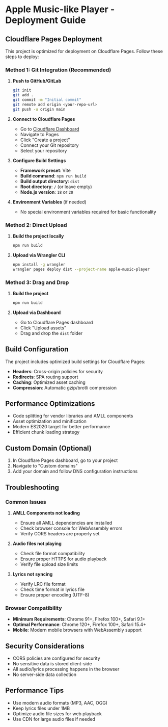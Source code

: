 # Apple Music-like Player - Deployment Guide

## Cloudflare Pages Deployment

This project is optimized for deployment on Cloudflare Pages. Follow these steps to deploy:

### Method 1: Git Integration (Recommended)

1. **Push to GitHub/GitLab**
   ```bash
   git init
   git add .
   git commit -m "Initial commit"
   git remote add origin <your-repo-url>
   git push -u origin main
   ```

2. **Connect to Cloudflare Pages**
   - Go to [Cloudflare Dashboard](https://dash.cloudflare.com/)
   - Navigate to Pages
   - Click "Create a project"
   - Connect your Git repository
   - Select your repository

3. **Configure Build Settings**
   - **Framework preset**: Vite
   - **Build command**: `npm run build`
   - **Build output directory**: `dist`
   - **Root directory**: `/` (or leave empty)
   - **Node.js version**: `18` or `20`

4. **Environment Variables** (if needed)
   - No special environment variables required for basic functionality

### Method 2: Direct Upload

1. **Build the project locally**
   ```bash
   npm run build
   ```

2. **Upload via Wrangler CLI**
   ```bash
   npm install -g wrangler
   wrangler pages deploy dist --project-name apple-music-player
   ```

### Method 3: Drag and Drop

1. **Build the project**
   ```bash
   npm run build
   ```

2. **Upload via Dashboard**
   - Go to Cloudflare Pages dashboard
   - Click "Upload assets"
   - Drag and drop the `dist` folder

## Build Configuration

The project includes optimized build settings for Cloudflare Pages:

- **Headers**: Cross-origin policies for security
- **Redirects**: SPA routing support
- **Caching**: Optimized asset caching
- **Compression**: Automatic gzip/brotli compression

## Performance Optimizations

- Code splitting for vendor libraries and AMLL components
- Asset optimization and minification
- Modern ES2020 target for better performance
- Efficient chunk loading strategy

## Custom Domain (Optional)

1. In Cloudflare Pages dashboard, go to your project
2. Navigate to "Custom domains"
3. Add your domain and follow DNS configuration instructions

## Troubleshooting

### Common Issues

1. **AMLL Components not loading**
   - Ensure all AMLL dependencies are installed
   - Check browser console for WebAssembly errors
   - Verify CORS headers are properly set

2. **Audio files not playing**
   - Check file format compatibility
   - Ensure proper HTTPS for audio playback
   - Verify file upload size limits

3. **Lyrics not syncing**
   - Verify LRC file format
   - Check time format in lyrics file
   - Ensure proper encoding (UTF-8)

### Browser Compatibility

- **Minimum Requirements**: Chrome 91+, Firefox 100+, Safari 9.1+
- **Optimal Performance**: Chrome 120+, Firefox 100+, Safari 15.4+
- **Mobile**: Modern mobile browsers with WebAssembly support

## Security Considerations

- CORS policies are configured for security
- No sensitive data is stored client-side
- All audio/lyrics processing happens in the browser
- No server-side data collection

## Performance Tips

- Use modern audio formats (MP3, AAC, OGG)
- Keep lyrics files under 1MB
- Optimize audio file sizes for web playback
- Use CDN for large audio files if needed
